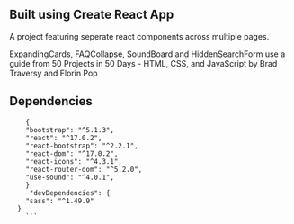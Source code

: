 ## Built using Create React App

A project featuring seperate react components across multiple pages.

ExpandingCards, FAQCollapse, SoundBoard and HiddenSearchForm use a guide from
50 Projects in 50 Days - HTML, CSS, and JavaScript by
Brad Traversy and Florin Pop

## Dependencies

````
    {
    "bootstrap": "^5.1.3",
    "react": "^17.0.2",
    "react-bootstrap": "^2.2.1",
    "react-dom": "^17.0.2",
    "react-icons": "^4.3.1",
    "react-router-dom": "^5.2.0",
    "use-sound": "^4.0.1",
    }
     "devDependencies": {
    "sass": "^1.49.9"
  }
    ```
````
